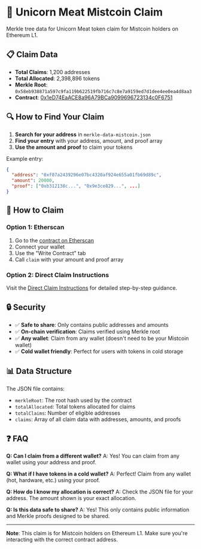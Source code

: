 # 🦄 Unicorn Meat Mistcoin Claim

Merkle tree data for Unicorn Meat token claim for Mistcoin holders on Ethereum L1.

## 📋 Claim Data

- **Total Claims**: 1,200 addresses
- **Total Allocated**: 2,398,896 tokens
- **Merkle Root**: `0x58eb938871a597c9fa119b622519fb716c7c8e7a9159ed7d1dee4ee0ea4d8aa3`
- **Contract**: [0x1eD74EaACE8a96A79BCa9099696723134c0F6751](https://etherscan.io/address/0x1eD74EaACE8a96A79BCa9099696723134c0F6751)

## 🔍 How to Find Your Claim

1. **Search for your address** in `merkle-data-mistcoin.json`
2. **Find your entry** with your address, amount, and proof array
3. **Use the amount and proof** to claim your tokens

Example entry:
```json
{
  "address": "0xf07a2439296e07bc4320af924e655a01fb69d89c",
  "amount": 20000,
  "proof": ["0xb312138c...", "0x9e3ce829...", ...]
}
```

## 🚀 How to Claim

### Option 1: Etherscan
1. Go to the [contract on Etherscan](https://etherscan.io/address/0x1eD74EaACE8a96A79BCa9099696723134c0F6751)
2. Connect your wallet
3. Use the "Write Contract" tab
4. Call `claim` with your amount and proof array

### Option 2: Direct Claim Instructions
Visit the [Direct Claim Instructions](https://github.com/unicornmeateth/mistcoin_claim/tree/main) for detailed step-by-step guidance.

## 🔒 Security

- ✅ **Safe to share**: Only contains public addresses and amounts
- ✅ **On-chain verification**: Claims verified using Merkle root
- ✅ **Any wallet**: Claim from any wallet (doesn't need to be your Mistcoin wallet)
- ✅ **Cold wallet friendly**: Perfect for users with tokens in cold storage

## 📊 Data Structure

The JSON file contains:
- `merkleRoot`: The root hash used by the contract
- `totalAllocated`: Total tokens allocated for claims
- `totalClaims`: Number of eligible addresses
- `claims`: Array of all claim data with addresses, amounts, and proofs

## ❓ FAQ

**Q: Can I claim from a different wallet?**
A: Yes! You can claim from any wallet using your address and proof.

**Q: What if I have tokens in a cold wallet?**
A: Perfect! Claim from any wallet (hot, hardware, etc.) using your proof.

**Q: How do I know my allocation is correct?**
A: Check the JSON file for your address. The amount shown is your exact allocation.

**Q: Is this data safe to share?**
A: Yes! This only contains public information and Merkle proofs designed to be shared.

---

**Note**: This claim is for Mistcoin holders on Ethereum L1. Make sure you're interacting with the correct contract address. 